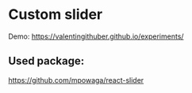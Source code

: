 # Custom slider

Demo: https://valentingithuber.github.io/experiments/

## Used package:

https://github.com/mpowaga/react-slider
